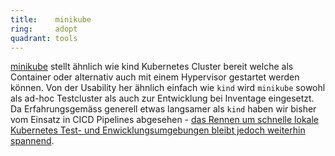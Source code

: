 ```yaml
---
title:    minikube  
ring:     adopt  
quadrant: tools
---
```


[minikube][minikube] stellt ähnlich wie kind Kubernetes Cluster bereit welche als
Container oder alternativ auch mit einem Hypervisor gestartet werden können. Von der Usability her ähnlich einfach
wie `kind` wird `minikube` sowohl als ad-hoc Testcluster als auch zur Entwicklung bei Inventage eingesetzt. Da
Erfahrungsgemäss generell etwas langsamer als `kind` haben wir bisher vom Einsatz in CICD Pipelines abgesehen - [das
Rennen um schnelle lokale Kubernetes Test- und Enwicklungsumgebungen bleibt jedoch weiterhin spannend][benchmark].

[minikube]: https://minikube.sigs.k8s.io/docs/start/
[benchmark]: https://minikube.sigs.k8s.io/docs/benchmarks/timetok8s/